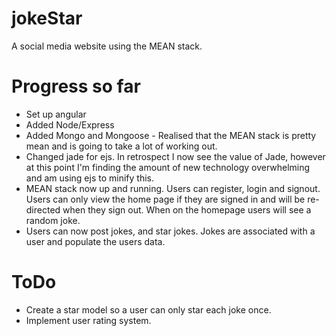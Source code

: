 # jokeStar

A social media website using the MEAN stack.

# Progress so far

* Set up angular
* Added Node/Express
* Added Mongo and Mongoose - Realised that the MEAN stack is pretty mean and is going to take a lot of working out. 
* Changed jade for ejs. In retrospect I now see the value of Jade, however at this point I'm finding the amount of new technology overwhelming and am using ejs to minify this.
* MEAN stack now up and running. Users can register, login and signout. Users can only view the home page if they are signed in and will be re-directed when they sign out. When on the homepage users will see a random joke.
* Users can now post jokes, and star jokes. Jokes are associated with a user and populate the users data.

# ToDo

* Create a star model so a user can only star each joke once.
* Implement user rating system.
